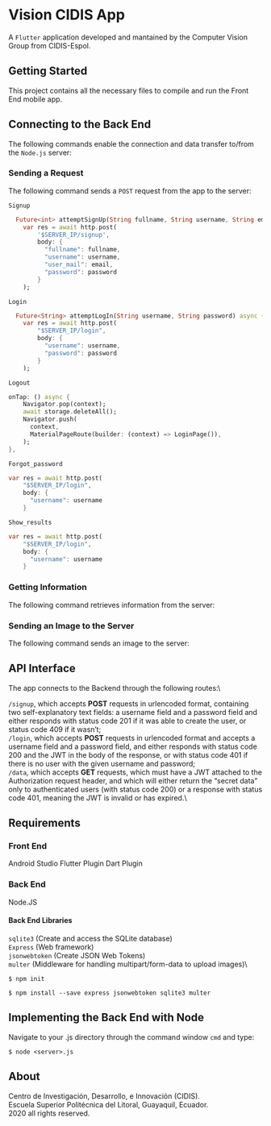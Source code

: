 # Vision CIDIS App

A `Flutter` application developed and mantained by the Computer Vision Group from CIDIS-Espol.

## Getting Started

This project contains all the necessary files to compile and run the Front End mobile app.

## Connecting to the Back End
The following commands enable the connection and data transfer to/from the `Node.js` server:

### Sending a Request
The following command sends a `POST` request from the app to the server:

`Signup`
```dart
  Future<int> attemptSignUp(String fullname, String username, String email, String password) async {
    var res = await http.post(
        '$SERVER_IP/signup',
        body: {
          "fullname": fullname,
          "username": username,
          "user_mail": email,
          "password": password
        }
    );
```

`Login`
```dart
  Future<String> attemptLogIn(String username, String password) async {
    var res = await http.post(
        "$SERVER_IP/login",
        body: {
          "username": username,
          "password": password
        }
    );
```

`Logout`
```dart
onTap: () async {
    Navigator.pop(context);
    await storage.deleteAll();
    Navigator.push(
      context,
      MaterialPageRoute(builder: (context) => LoginPage()),
    );
}, 
```

`Forgot_password`
```dart
var res = await http.post(
    "$SERVER_IP/login",
    body: {
      "username": username
    }
```

`Show_results`
```dart
var res = await http.post(
    "$SERVER_IP/login",
    body: {
      "username": username
    }
```



### Getting Information
The following command retrieves information from the server:


### Sending an Image to the Server
The following command sends an image to the server:



## API Interface
The app connects to the Backend through the following routes:\

`/signup`, which accepts **POST** requests in urlencoded format, containing two self-explanatory text fields: a username field and a password field and either responds with status code 201 if it was able to create the user, or status code 409 if it wasn’t;\
`/login`, which accepts **POST** requests in urlencoded format and accepts a username field and a password field, and either responds with status code 200 and the JWT in the body of the response, or with status code 401 if there is no user with the given username and password;\
`/data`, which accepts **GET** requests, which must have a JWT attached to the Authorization request header, and which will either return the “secret data” only to authenticated users (with status code 200) or a response with status code 401, meaning the JWT is invalid or has expired.\




## Requirements
### Front End
Android Studio
Flutter Plugin
Dart Plugin
### Back End
Node.JS
#### Back End Libraries
`sqlite3` (Create and access the SQLite database)\
`Express` (Web framework)\
`jsonwebtoken` (Create JSON Web Tokens)\
`multer` (Middleware for handling multipart/form-data to upload images)\
```aidl
$ npm init
```
```aidl
$ npm install --save express jsonwebtoken sqlite3 multer
```



## Implementing the Back End with Node
Navigate to your <server>.js directory through the command window `cmd` and type:

```aidl
$ node <server>.js
```


## About
Centro de Investigación, Desarrollo, e Innovación (CIDIS).\
Escuela Superior Politécnica del Litoral, Guayaquil, Ecuador.\
2020 all rights reserved.